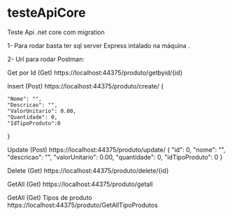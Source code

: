 # testeApiCore
Teste Api .net core com migration


1- Para rodar basta ter sql server Express intalado na máquina .

2- Url para rodar Postman:

Get por Id (Get)
https://localhost:44375/produto/getbyid/{id}

Insert (Post)
https://localhost:44375/produto/create/
{
    
    "Nome": "",
    "Descricao": "",
    "ValorUnitario": 0.00,
    "Quantidade": 0,
    "IdTipoProduto":0
}

Update (Post)
https://localhost:44375/produto/update/
 {
        "id": 0,
        "nome": "",
        "descricao": "",
        "valorUnitario": 0.00,
        "quantidade": 0,
        "idTipoProduto": 0
    }

Delete (Get)
https://localhost:44375/produto/delete/{id}

GetAll (Get)
https://localhost:44375/produto/getall

GetAll (Get) Tipos de produto
https://localhost:44375/produto/GetAllTipoProdutos